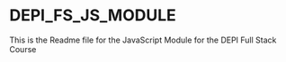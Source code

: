 # DEPI_FS_JS_MODULE
This is the Readme file for the JavaScript Module for the DEPI Full Stack Course
